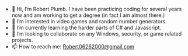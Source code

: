 - 👋 Hi, I’m Robert Plumb. I have been practicing coding for several years now and am working to get a degree (in fact I am almost there.)
- 👀 I’m interested in video games and random number generators.
- 🌱 I’m currently learning the harder parts of C# and Javascript.
- 💞️ I’m looking to collaborate on any Windows, security, or game related projects.
- 📫 How to reach me: Robert06262000@gmail.com

<!---
Robert06262000/Robert06262000 is a ✨ special ✨ repository because its `README.md` (this file) appears on your GitHub profile.
You can click the Preview link to take a look at your changes.
--->
